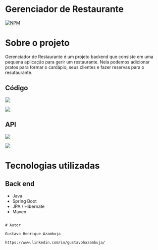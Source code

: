 # Gerenciador de Restaurante 
[![NPM](https://img.shields.io/npm/l/react)](https://github.com/devsuperior/sds1-wmazoni/blob/master/LICENSE) 

# Sobre o projeto

Gerenciador de Restaurante é um projeto backend que consiste em uma pequena aplicação para gerir um restaurante. Nela podemos adicionar pratos para formar o cardápio, seus clientes e fazer reservas para o resutaurante.


## Código
![](https://github.com/gustavoHazambuja/Images/blob/main/API_Restaurante/Codigo.png)

![](https://github.com/gustavoHazambuja/Images/blob/main/API_Restaurante/Codigo2.png)

## API
![](https://github.com/gustavoHazambuja/Images/blob/main/API_Restaurante/API.png)

![](https://github.com/gustavoHazambuja/Images/blob/main/API_Restaurante/API2.png)

# Tecnologias utilizadas
## Back end
- Java
- Spring Boot
- JPA / Hibernate
- Maven
  
```

# Autor

Gustavo Henrique Azambuja

https://www.linkedin.com/in/gustavohazambuja/

